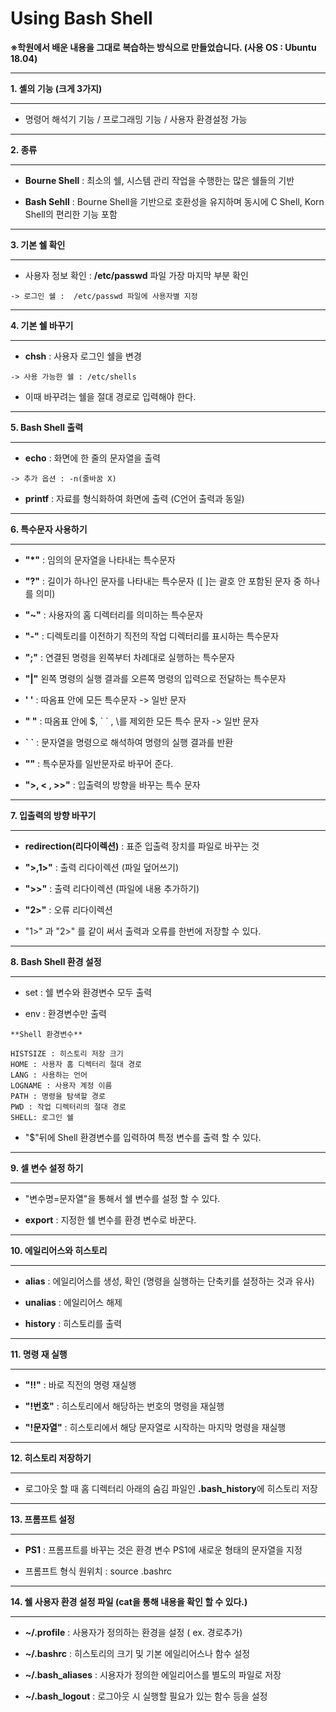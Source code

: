 # Using Bash Shell 

  **※학원에서 배운 내용을 그대로 복습하는 방식으로 만들었습니다. (사용 OS : Ubuntu 18.04)**


---
 
**1. 셸의 기능 (크게 3가지)** 

---
 
   * 명령어 해석기 기능 / 프로그래밍 기능 / 사용자 환경설정 가능  

---

**2. 종류**

---
 
   * **Bourne Shell** : 최소의 쉘, 시스템 관리 작업을 수행한는 많은 쉘들의 기반   

   * **Bash Sehll** : Bourne Shell을 기반으로 호환성을 유지하며 동시에 C Shell, Korn Shell의 편리한 기능 포함  

---
 
**3. 기본 쉘 확인**

---
 
   * 사용자 정보 확인 : **/etc/passwd** 파일 가장 마지막 부분 확인   

    -> 로그인 쉘 :  /etc/passwd 파일에 사용자별 지정  

---
 
**4. 기본 쉘 바꾸기** 

---
 
   * **chsh** : 사용자 로그인 쉘을 변경

    -> 사용 가능한 쉘 : /etc/shells

   * 이때 바꾸려는 쉘을 절대 경로로 입력해야 한다.

---
 
**5. Bash Shell 출력**

---
 
   * **echo** : 화면에 한 줄의 문자열을 출력  

    -> 추가 옵션 : -n(줄바꿈 X)  

   * **printf** : 자료를 형식화하여 화면에 출력 (C언어 출력과 동일)  

---
 
**6. 특수문자 사용하기**

---
 
   * **"*"** : 임의의 문자열을 나타내는 특수문자   

   * **"?"** : 길이가 하나인 문자를 나타내는 특수문자  ([ ]는 괄호 안 포함된 문자 중 하나를 의미)  

   * **"~"** : 사용자의 홈 디렉터리를 의미하는 특수문자   

   * **"-"** : 디렉토리를 이전하기 직전의 작업 디렉터리를 표시하는 특수문자  

   * **";"** : 연결된 명령을 왼쪽부터 차례대로 실행하는 특수문자  

   * **"|"** 왼쪽 명령의 실행 결과를 오른쪽 명령의 입력으로 전달하는 특수문자  

   * **' '** : 따옴표 안에 모든 특수문자 -> 일반 문자  

   * **" "** : 따옴표 안에 $, \` \` , \\를 제외한 모든 특수 문자 -> 일반 문자  

   * **\` \`** : 문자열을 명령으로 해석하여 명령의 실행 결과를 반환  

   * **"\"** : 특수문자를 일반문자로 바꾸어 준다.  

   * **">, < , >>"** : 입출력의 방향을 바꾸는 특수 문자   




---
 
**7. 입출력의 방향 바꾸기** 

---
 
   * **redirection(리다이렉션)** : 표준 입출력 장치를 파일로 바꾸는 것  

   * **">,1>"** : 출력 리다이렉션 (파일 덮어쓰기)  

   * **">>"** : 출력 리다이렉션 (파일에 내용 추가하기)  

   * **"2>"** : 오류 리다이렉션  

   * "1>" 과 "2>" 를 같이 써서 출력과 오류를 한번에 저장할 수 있다.  

---
 
**8. Bash Shell 환경 설정** 

---
 
   * set : 쉘 변수와 환경변수 모두 출력

   * env : 환경변수만 출력

```
**Shell 환경변수**

HISTSIZE : 히스토리 저장 크기  
HOME : 사용자 홈 디렉터리 절대 경로  
LANG : 사용하는 언어  
LOGNAME : 사용자 계정 이름  
PATH : 명령을 탐색할 경로  
PWD : 작업 디렉터리의 절대 경로  
SHELL: 로그인 쉘  
```
   * "$"뒤에 Shell 환경변수를 입력하여 특정 변수를 출력 할 수 있다.

---
 
**9. 셀 변수 설정 하기**

---
 
   * "변수명=문자열"을 통해서 쉘 변수를 설정 할 수 있다.

   * **export** : 지정한 쉘 변수를 환경 변수로 바꾼다. 

---
 
**10. 에일리어스와 히스토리**

---
 
   * **alias** : 에일리어스를 생성, 확인 (명령을 실행하는 단축키를 설정하는 것과 유사) 

   * **unalias** : 에일리어스 해제

   * **history** : 히스토리를 출력

---
 
**11. 명령 재 실행**

---
 
   * **"!!"** : 바로 직전의 명령 재실행 

   * **"!번호"** : 히스토리에서 해당하는 번호의 명령을 재실행

   * **"!문자열"** : 히스토리에서 해당 문자열로 시작하는 마지막 명령을 재실행


---
 
**12. 히스토리 저장하기**

---
 
   * 로그아웃 할 때 홈 디렉터리 아래의 숨김 파일인 **.bash_history**에 히스토리 저장

---
 

**13. 프롬프트 설정**

---
 
   * **PS1** : 프롬프트를 바꾸는 것은 환경 변수 PS1에 새로운 형태의 문자열을 지정


   * 프롬프트 형식 원위치 : source .bashrc


---
 
**14. 쉘 사용자 환경 설정 파일 (cat을 통해 내용을 확인 할 수 있다.)**

---
 
   * **~/.profile** : 사용자가 정의하는 환경을 설정 ( ex. 경로추가)

   * **~/.bashrc**  : 히스토리의 크기 및 기본 에일리어스나 함수 설정

   * **~/.bash_aliases** : 시용자가 정의한 에일리어스를 별도의 파일로 저장

   * **~/.bash_logout** : 로그아웃 시 실행할 필요가 있는 함수 등을 설정

